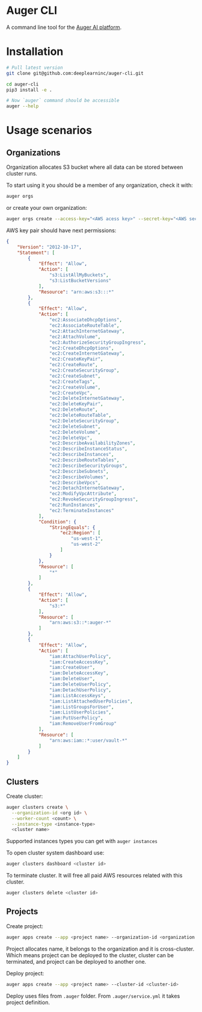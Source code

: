 # Auger CLI

A command line tool for the [Auger AI platform](https://auger.ai).

# Installation

```sh
# Pull latest version
git clone git@github.com:deeplearninc/auger-cli.git

cd auger-cli
pip3 install -e .

# Now `auger` command should be accessible
auger --help
```

# Usage scenarios

## Organizations

Organization allocates S3 bucket where all data can be stored between cluster runs.

To start using it you should be a member of any organization, check it with:
```sh
auger orgs
```

or create your own organization:
```sh
auger orgs create --access-key="<AWS acess key>" --secret-key="<AWS secret key>" <organization name>
```

AWS key pair should have next permissions:
```json
{
    "Version": "2012-10-17",
    "Statement": [
        {
            "Effect": "Allow",
            "Action": [
                "s3:ListAllMyBuckets",
                "s3:ListBucketVersions"
            ],
            "Resource": "arn:aws:s3:::*"
        },
        {
            "Effect": "Allow",
            "Action": [
                "ec2:AssociateDhcpOptions",
                "ec2:AssociateRouteTable",
                "ec2:AttachInternetGateway",
                "ec2:AttachVolume",
                "ec2:AuthorizeSecurityGroupIngress",
                "ec2:CreateDhcpOptions",
                "ec2:CreateInternetGateway",
                "ec2:CreateKeyPair",
                "ec2:CreateRoute",
                "ec2:CreateSecurityGroup",
                "ec2:CreateSubnet",
                "ec2:CreateTags",
                "ec2:CreateVolume",
                "ec2:CreateVpc",
                "ec2:DeleteInternetGateway",
                "ec2:DeleteKeyPair",
                "ec2:DeleteRoute",
                "ec2:DeleteRouteTable",
                "ec2:DeleteSecurityGroup",
                "ec2:DeleteSubnet",
                "ec2:DeleteVolume",
                "ec2:DeleteVpc",
                "ec2:DescribeAvailabilityZones",
                "ec2:DescribeInstanceStatus",
                "ec2:DescribeInstances",
                "ec2:DescribeRouteTables",
                "ec2:DescribeSecurityGroups",
                "ec2:DescribeSubnets",
                "ec2:DescribeVolumes",
                "ec2:DescribeVpcs",
                "ec2:DetachInternetGateway",
                "ec2:ModifyVpcAttribute",
                "ec2:RevokeSecurityGroupIngress",
                "ec2:RunInstances",
                "ec2:TerminateInstances"
            ],
            "Condition": {
                "StringEquals": {
                    "ec2:Region": [
                        "us-west-1",
                        "us-west-2"
                    ]
                }
            },
            "Resource": [
                "*"
            ]
        },
        {
            "Effect": "Allow",
            "Action": [
                "s3:*"
            ],
            "Resource": [
                "arn:aws:s3::*:auger-*"
            ]
        },
        {
            "Effect": "Allow",
            "Action": [
                "iam:AttachUserPolicy",
                "iam:CreateAccessKey",
                "iam:CreateUser",
                "iam:DeleteAccessKey",
                "iam:DeleteUser",
                "iam:DeleteUserPolicy",
                "iam:DetachUserPolicy",
                "iam:ListAccessKeys",
                "iam:ListAttachedUserPolicies",
                "iam:ListGroupsForUser",
                "iam:ListUserPolicies",
                "iam:PutUserPolicy",
                "iam:RemoveUserFromGroup"
            ],
            "Resource": [
                "arn:aws:iam::*:user/vault-*"
            ]
        }
    ]
}
```

## Clusters

Create cluster:
```sh
auger clusters create \
  --organization-id <org id> \
  --worker-count <count> \
  --instance-type <instance-type>
  <cluster name>
```

Supported instances types you can get with `auger instances`

To open cluster system dashboard use:
```sh
auger clusters dashboard <cluster id>
```

To terminate cluster. It will free all paid AWS resources related with this cluster.
```sh
auger clusters delete <cluster id>
```

## Projects

Create project:
```sh
auger apps create --app <project name> --organization-id <organization id>
```

Project allocates name, it belongs to the organization and it is cross-cluster. Which means project can be deployed to the cluster, cluster can be terminated, and project can be deployed to another one.

Deploy project:
```sh
auger apps create --app <project name> --cluster-id <cluster-id>
```

Deploy uses files from `.auger` folder. From `.auger/service.yml` it takes project definition.


